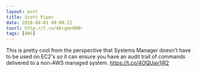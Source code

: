 ```yaml
---
layout: post
title: Scott Piper
date: 2018-08-01 00:00:22
tourl: http://t.co/Akrgmn9RNr
tags: [AWS]
---
```

This is pretty cool from the perspective that Systems Manager doesn't have to be used on EC2's so it can ensure you have an audit trail of commands delivered to a non-AWS managed system. https://t.co/4OQUav1jR2